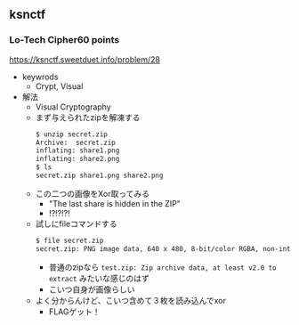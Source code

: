 ## ksnctf

### Lo-Tech Cipher60 points
https://ksnctf.sweetduet.info/problem/28

* keywrods
  - Crypt, Visual
* 解法
  - Visual Cryptography
  - まず与えられたzipを解凍する
    ```bash
    $ unzip secret.zip
    Archive:  secret.zip
    inflating: share1.png              
    inflating: share2.png   
    $ ls
    secret.zip share1.png share2.png
    ```
  - この二つの画像をXor取ってみる
    - "The last share is hidden in the ZIP"
    - !?!?!?!
  - 試しにfileコマンドする
    ```bash
    $ file secret.zip
    secret.zip: PNG image data, 640 x 480, 8-bit/color RGBA, non-interlaced
    ```
    - 普通のzipなら `test.zip: Zip archive data, at least v2.0 to extract` みたいな感じのはず
    - こいつ自身が画像らしい
  - よく分からんけど、こいつ含めて３枚を読み込んでxor
    - FLAGゲット！